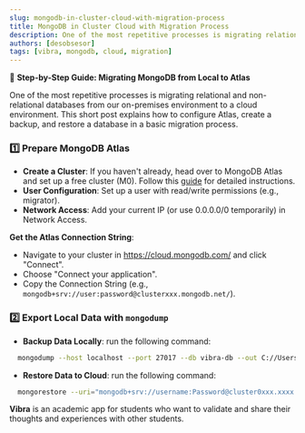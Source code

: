 ```yaml
---
slug: mongodb-in-cluster-cloud-with-migration-process
title: MongoDB in Cluster Cloud with Migration Process
description: One of the most repetitive processes is migrating relational and non-relational databases from our on-premises environment to a cloud environment.
authors: [desobsesor]
tags: [vibra, mongodb, cloud, migration]
---
```


🚀 **Step-by-Step Guide: Migrating MongoDB from Local to Atlas**

One of the most repetitive processes is migrating relational and non-relational databases from our on-premises environment to a cloud environment. This short post explains how to configure Atlas, create a backup, and restore a database in a basic migration process.

### 1️⃣ Prepare MongoDB Atlas
- **Create a Cluster**: If you haven't already, head over to MongoDB Atlas and set up a free cluster (M0). Follow this [guide](#) for detailed instructions.
- **User Configuration**: Set up a user with read/write permissions (e.g., migrator).
- **Network Access**: Add your current IP (or use 0.0.0.0/0 temporarily) in Network Access.

**Get the Atlas Connection String**:
- Navigate to your cluster in https://cloud.mongodb.com/ and click "Connect". 
- Choose "Connect your application".
- Copy the Connection String (e.g., `mongodb+srv://user:password@clusterxxx.mongodb.net/`).

### 2️⃣ Export Local Data with `mongodump`
- **Backup Data Locally**:
run the following command:
```bash
  mongodump --host localhost --port 27017 --db vibra-db --out C://Users/USER/Personal/mongodb_backups_vibra_2025
```
- **Restore Data to Cloud**:
run the following command:
```bash
  mongorestore --uri="mongodb+srv://username:Password@cluster0xxx.xxxx.mongodb.net/" C://Users/USER/Personal/mongodb_backups_vibra_2025/
```

**Vibra** is an academic app for students who want to validate and share their thoughts and experiences with other students.

<!-- truncate -->



